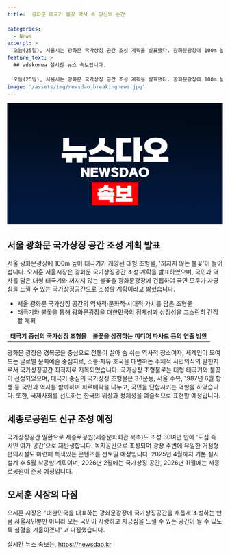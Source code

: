 ```yaml
---
title:  광화문 태극기 불꽃 역사 속 당신의 순간

categories:
  - News
excerpt: >
  오늘(25일), 서울시는 광화문 국가상징 공간 조성 계획을 발표했다. 광화문광장에 100m 높이의 대형 태극기와 꺼지지 않는 불꽃 등을 설치할 예정으로, 이를 통해 국민들에게 정체성과 상징성을 고스란히 전달할 것으로 기대된다. 광화문광장은 대한민국의 역사와 문화를 담은 공간으로, 국가상징 조형물과 세종로공원은 2026년까지 준공 예정이다. 오세훈 시장은 이를 통해 국민들에게 사랑과 자긍심을 느낄 수 있는 공간으로 조성할 것이라고 밝혔다.
feature_text: >
  ## adskorea 실시간 뉴스 속보입니다.

  오늘(25일), 서울시는 광화문 국가상징 공간 조성 계획을 발표했다. 광화문광장에 100m 높이의 대형 태극기와 꺼지지 않는 불꽃 등을 설치할 예정으로, 이를 통해 국민들에게 정체성과 상징성을 고스란히 전달할 것으로 기대된다. 광화문광장은 대한민국의 역사와 문화를 담은 공간으로, 국가상징 조형물과 세종로공원은 2026년까지 준공 예정이다. 오세훈 시장은 이를 통해 국민들에게 사랑과 자긍심을 느낄 수 있는 공간으로 조성할 것이라고 밝혔다.
image: '/assets/img/newsdao_breakingnews.jpg'
---
```


<p><img src="/assets/img/newsdao_breakingnews.jpg" alt="adskorea 속보" /></p>

<h2 data-ke-size="size26">서울 광화문 국가상징 공간 조성 계획 발표</h2>

<p data-ke-size="size16">서울 광화문광장에 100m 높이 태극기가 게양된 대형 조형물, '꺼지지 않는 불꽃'이 들어섭니다. 오세훈 서울시장은 광화문 국가상징공간 조성 계획을 발표하였으며, 국민과 역사를 담은 대형 태극기와 꺼지지 않는 불꽃을 광화문광장에 건립하여 국민 모두가 자긍심을 느낄 수 있는 국가상징공간으로 조성할 계획이라고 밝혔습니다.</p>

<ul>
    <li>서울 광화문 국가상징 공간의 역사적·문화적·시대적 가치를 담은 조형물</li>
    <li>태극기와 불꽃을 통해 광화문광장을 대한민국의 정체성과 상징성을 고스란히 간직할 계획</li>
</ul>

<table>
    <tr>
        <td style="text-align: center; height: 17px;"><b>태극기 중심의 국가상징 조형물</b></td>
        <td style="text-align: center; height: 17px;"><b>불꽃을 상징하는 미디어 파사드 등의 연출 방안</b></td>
    </tr>
</table>

<p data-ke-size="size16">광화문 광장은 경복궁을 중심으로 전통이 살아 숨 쉬는 역사적 장소이자, 세계인이 모여드는 글로벌 문화예술 중심지로, 소통·자유·호국을 대변하는 주체적 시민의식의 발현지로서 국가상징공간 최적지로 지목되었습니다. 국가상징 조형물로는 대형 태극기와 불꽃이 선정되었으며, 태극기 중심의 국가상징 조형물은 3·1운동, 서울 수복, 1987년 6월 항쟁 등 국민과 역사를 함께하며 희로애락을 나누고, 국민을 단합시키는 역할을 하였습니다. 또한, 국제사회를 선도하는 한국의 위상과 정체성을 예술적으로 표현할 예정입니다.</p>

<h2 data-ke-size="size26">세종로공원도 신규 조성 예정</h2>

<p data-ke-size="size16">국가상징공간 일환으로 세종로공원(세종문화회관 북측)도 조성 30여년 만에 '도심 속 시민 여가 공간'으로 재탄생합니다. 녹지공간으로 조성되며 광장 주변에 유일한 거점형 편의시설도 마련해 특색있는 콘텐츠를 선보일 예정입니다. 2025년 4월까지 기본·실시 설계 후 5월 착공할 계획이며, 2026년 2월에는 국가상징 공간, 2026년 11월에는 세종로공원이 준공 예정입니다.</p>

<h2 data-ke-size="size26">오세훈 시장의 다짐</h2>

<p data-ke-size="size16">오세훈 시장은 "대한민국을 대표하는 광화문광장에 국가상징공간을 새롭게 조성하는 만큼 서울시민뿐만 아니라 모든 국민이 사랑하고 자긍심을 느낄 수 있는 공간이 될 수 있도록 심혈을 기울이겠다"고 다짐했습니다.</p>
실시간 뉴스 속보는, <a href="https://newsdao.kr" rel="dofollow">https://newsdao.kr</a>


